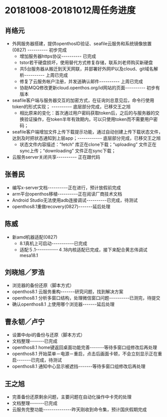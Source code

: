 # 20181008-20181012周任务进度

## 肖络元
- 外网服务器搭建，提供openthosID验证、seafile云服务和系统镜像放置(0827) ---------- 初步完成
    - 增加服务器https协议---------- 已完成
    - tstor若干硬盘损坏，使用替代方式修复存储，联系刘老师购买新硬盘
    - 共5台服务器从搬迁到天天网联，并部署好外网IP以及cloud、git域名解析---------- 上周已完成
    - 修复了云服务帐户注册，并发送确认邮件---------- 上周已完成
    - 协助MQQ修改更新cloud.openthos.org/id网站的页面---------- 初步有版本
- seafile客户端与服务器交互的加密方式，在征询刘总意见后，命令行使用token的形式实现； ----------  底层部分完成，已移交王之旭
    - 相比原来的变化：首次通过用户密码获取token后，之后的与服务器的交换验证操作，在token半年有效期内，可以只使用token而不需要用户密码；
- seafile客户端增加文件上传下载提示功能，通过自动创建上传下载状态文件，达到及时把状态通知到上层app；------------ 底层部分完成，已移交王之旭
    - 状态文件内容描述：”fetch“ 库正在clone下载；“uploading” 文件正在sync上传；“downloading” 文件正在sync下载；
- 云服务server关闭共享---------- 正在跟代码

## 张善民
- 编写x-server文档----------正在进行，预计放假前完成
- arm平台openthos移植----------正在阅读厂商技术文档
- Android Studio无法使用adb连接调试----------已完成，待测试
- openthos8.1重做recovery(0827)-------延后处理

## 陈威
- 新amd机器适配(0827)
   - 8.1真机上可启动-----------已完成
   - 适配５.1-----------４.18内核适配已完成，接下来配合黄志伟调试mesa18.1

## 刘晓旭／罗浩
- 浏览器的备份还原（脚本方式）
- openthos8.1 云服务重构-------研究问题，找到解决方案
- openthos8.1 分析多窗口结构，处理微信窗口问题----------已测完，待提交
- 确认openthos8.1 上使用哪个浏览器-------延后处理

## 曹永韧／卢宁
- 设置中dpi的备份与还原（脚本方式）
- 文档整理-------已完成
- openthos8.1 home键返回桌面功能完善-------等待多窗口组修改后再处理
- openthos8.1 开始菜单－电源－重启，点击后画面卡顿，不会立刻显示正在重启-------已完成，待测试
- openthos8.1 通知中心显示被遮挡-------等待多窗口组修改后再处理

## 王之旭
- 完善备份还原剩余问题，主要问题在自动化操作中卡壳的处理
- 文档整理-------已完成
- 云服务完整功能--------------昨天刚收到命令集，预计国庆假期完成
